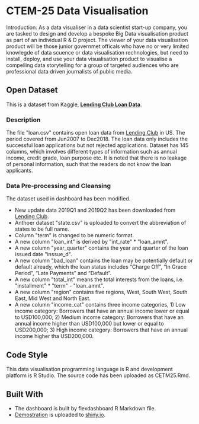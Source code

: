 # CTEM-25 Data Visualisation

Introduction: As a data visualiser in a data scientist start-up company, you are tasked to design and develop a bespoke Big Data visualisation product as part of an individual R & D project. 
The viewer of your data visualisation product will be those junior governmet officals who have no or very limited knowlegde of data scuence or data visualisation rechnologies, but need to install, deploy, and use your data visualisation product to visualise a compelling data storytelling for a group of targeted audiences who are professional data driven journalists of public media.

## Open Dataset
This is a dataset from Kaggle, [**Lending Club Loan Data**](https://www.kaggle.com/wendykan/lending-club-loan-data).

### Description
The file "loan.csv" contains open loan data from [Lending Club](https://www.lendingclub.com/company/about-us) in US. 
The period covered from Jun2007 to Dec2018. The loan data only includes the successful loan applications but not rejected applications. 
Dataset has 145 columns, which involves different types of information such as annual income, credit grade, loan purpose etc. 
It is noted that there is no leakage of personal information, such that the readers do not know the loan applicants. 

### Data Pre-processing and Cleansing
The dataset used in dashboard has been modified.

* New update data 2019Q1 and 2019Q2 has been downloaded from [Lending Club](https://www.lendingclub.com/company/about-us).
* Anthoer dataset "state.csv" is uploaded to convert the abbreviation of states to be full name.
* Column "term" is changed to be numeric format.
* A new column "loan_int" is derived by "int_rate" * "loan_amnt".
* A new column "year_quarter" contains the year and quarter of the loan issued date "inssue_d".
* A new column "bad_loan" contains the loan may be potentially default or default already, which the loan status includes “Charge Off”, “In Grace Period”, “Late Payments” and “Default”.
* A new column "total_int" means the total interests from the loans, i.e. "installment" * "term" - "loan_amnt".
* A new column "region" contains five regions, West, South West, South East, Mid West and North East.
* A new column "income_cat" contains three income categories, 1) Low income category: Borrowers that have an annual income lower or equal to USD100,000; 2) Medium income category: Borrowers that have an annual income higher than USD100,000 but lower or equal to USD200,000; 3) High income category: Borrowers that have an annual income higher tha USD200,000.

## Code Style 
This data visualisation programming language is R and development platform is R Studio. The source code has been uploaded as CETM25.Rmd. 

## Built With
* The dashboard is built by flexdashboard R Markdown file. 
* [Demostration](https://chris-yeung.shinyapps.io/CETM25/) is uploaded to [shiny.io](https://www.shinyapps.io/).  
